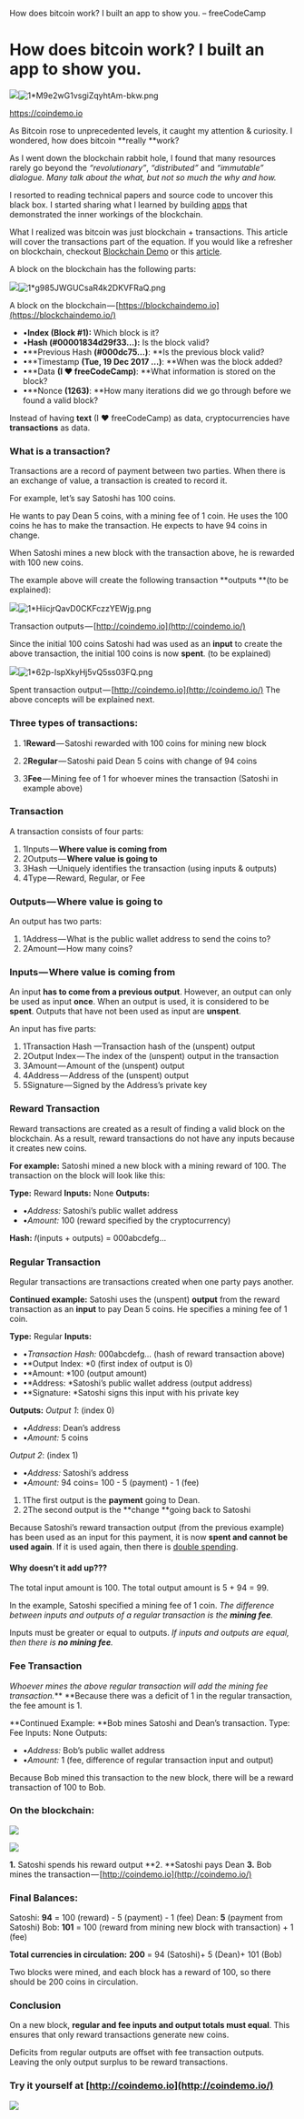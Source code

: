 How does bitcoin work? I built an app to show you. – freeCodeCamp

# How does bitcoin work? I built an app to show you.

![](../_resources/2a6519d16ece0f39f9dc4f96ec9bda4b.png)![1*M9e2wG1vsgiZqyhtAm-bkw.png](../_resources/71ee82f4c7f068aef03d29dd0e2a1349.png)

https://coindemo.io

As Bitcoin rose to unprecedented levels, it caught my attention & curiosity. I wondered, how does bitcoin **really **work?

As I went down the blockchain rabbit hole, I found that many resources rarely go beyond the *“revolutionary”*, *“distributed”* and *“immutable” *dialogue. Many talk about the *what*,*  *but not so much the *why *and *how***.**

I resorted to reading technical papers and source code to uncover this black box. I started sharing what I learned by building [apps](https://www.producthunt.com/@seanhan/submitted) that demonstrated the inner workings of the blockchain.

What I realized was bitcoin was just blockchain + transactions. This article will cover the transactions part of the equation. If you would like a refresher on blockchain, checkout [Blockchain Demo](https://blockchaindemo.io/) or this [article](https://medium.freecodecamp.org/how-does-blockchain-really-work-i-built-an-app-to-show-you-6b70cd4caf7d).

A block on the blockchain has the following parts:

![](../_resources/5d14a3e6edfc9616eec145415de04f39.png)![1*g985JWGUCsaR4k2DKVFRaQ.png](../_resources/9497926f237a542e3cd5a0ad0e088941.png)

A block on the blockchain — [https://blockchaindemo.io](https://blockchaindemo.io/)

- •**Index **(Block #1)**:** Which block is it?
- •**Hash **(#00001834d29f33…)**:** Is the block valid?
- •**Previous Hash **(#000dc75…)**: **Is the previous block valid?
- •**Timestamp **(Tue, 19 Dec 2017 …)**: **When was the block added?
- •**Data **(I ❤️ freeCodeCamp)**: **What information is stored on the block?
- •**Nonce **(1263)**: **How many iterations did we go through before we found a valid block?

Instead of having **text** (I ❤️ freeCodeCamp) as data, cryptocurrencies have **transactions** as data.

### What is a transaction?

Transactions are a record of payment between two parties. When there is an exchange of value, a transaction is created to record it.

For example, let’s say Satoshi has 100 coins.

He wants to pay Dean 5 coins, with a mining fee of 1 coin. He uses the 100 coins he has to make the transaction. He expects to have 94 coins in change.

When Satoshi mines a new block with the transaction above, he is rewarded with 100 new coins.

The example above will create the following transaction **outputs **(to be explained):

![](../_resources/dde1bfe29fb3a10cdaa2e3388969ea20.png)![1*HiicjrQavD0CKFczzYEWjg.png](../_resources/61fd499e9138f94690d304c683460cca.png)

Transaction outputs — [http://coindemo.io](http://coindemo.io/)

Since the initial 100 coins Satoshi had was used as an **input** to create the above transaction, the initial 100 coins is now **spent**. (to be explained)

![](../_resources/6749faf3ef8de5fd1157bfba4bb026e7.png)![1*62p-IspXkyHj5vQ5ss03FQ.png](../_resources/f17c20daaa76be9b48937dda349d9e11.png)

Spent transaction output — [http://coindemo.io](http://coindemo.io/)
The above concepts will be explained next.

### Three types of transactions:

1. 1**Reward** — Satoshi rewarded with 100 coins for mining new block
2. 2**Regular** — Satoshi paid Dean 5 coins with change of 94 coins

3. 3**Fee** — Mining fee of 1 for whoever mines the transaction (Satoshi in example above)

### Transaction

A transaction consists of four parts:
1. 1Inputs — **Where value is coming from**
2. 2Outputs — **Where value is going to**
3. 3Hash —Uniquely identifies the transaction (using inputs & outputs)
4. 4Type — Reward, Regular, or Fee

### Outputs — Where value is going to

An output has two parts:
1. 1Address — What is the public wallet address to send the coins to?
2. 2Amount — How many coins?

### Inputs — Where value is coming from

An input **has to come from a previous output**. However, an output can only be used as input **once**. When an output is used, it is considered to be **spent**. Outputs that have not been used as input are **unspent**.

An input has five parts:
1. 1Transaction Hash —Transaction hash of the (unspent) output
2. 2Output Index — The index of the (unspent) output in the transaction
3. 3Amount — Amount of the (unspent) output
4. 4Address — Address of the (unspent) output
5. 5Signature — Signed by the Address’s private key

### Reward Transaction

Reward transactions are created as a result of finding a valid block on the blockchain. As a result, reward transactions do not have any inputs because it creates new coins.

**For example:** Satoshi mined a new block with a mining reward of 100. The transaction on the block will look like this:

**Type:** Reward
**Inputs:** None
**Outputs:**

- •*Address:* Satoshi’s public wallet address
- •*Amount:* 100 (reward specified by the cryptocurrency)

**Hash:** 𝑓(inputs + outputs) = 000abcdefg…

### Regular Transaction

Regular transactions are transactions created when one party pays another.

**Continued example:** Satoshi uses the (unspent) **output** from the reward transaction as an **input** to pay Dean 5 coins. He specifies a mining fee of 1 coin.

**Type:** Regular
**Inputs:**

- •*Transaction Hash:* 000abcdefg… (hash of reward transaction above)
- •*Output Index: *0 (first index of output is 0)
- •*Amount: *100 (output amount)
- •*Address: *Satoshi’s public wallet address (output address)
- •*Signature: *Satoshi signs this input with his private key

**Outputs:**
*Output 1*: (index 0)

- •*Address*: Dean’s address
- •*Amount:* 5 coins

*Output 2*: (index 1)

- •*Address:* Satoshi’s address
- •*Amount:* 94 coins= 100 - 5 (payment) - 1 (fee)

1. 1The first output is the **payment** going to Dean.
2. 2The second output is the **change **going back to Satoshi

Because Satoshi’s reward transaction output (from the previous example) has been used as an input for this payment, it is now **spent and cannot be used again**. If it is used again, then there is [double spending](https://en.bitcoin.it/wiki/Irreversible_Transactions).

#### Why doesn’t it add up???

The total input amount is 100.
The total output amount is 5 + 94 = 99.

In the example, Satoshi specified a mining fee of 1 coin. *The difference between inputs and outputs of a regular transaction is the ****mining fee****.*

Inputs must be greater or equal to outputs. *If inputs and outputs are equal, then there is ****no mining fee****.*

### Fee Transaction

*Whoever mines the above regular transaction will add the mining fee transaction.***  **Because there was a deficit of 1 in the regular transaction, the fee amount is 1.

**Continued Example: **Bob mines Satoshi and Dean’s transaction.
Type: Fee
Inputs: None
Outputs:

- •*Address:* Bob’s public wallet address
- •*Amount:* 1 (fee, difference of regular transaction input and output)

Because Bob mined this transaction to the new block, there will be a reward transaction of 100 to Bob.

### On the blockchain:

![](../_resources/89e36fe14178980b2e5a77f7374d11f6.png)

![](../_resources/fd922e8f8d36aa6e4019c14850ae9485.png)

**1.** Satoshi spends his reward output **2. **Satoshi pays Dean **3.** Bob mines the transaction — [http://coindemo.io](http://coindemo.io/)

### Final Balances:

Satoshi: **94** = 100 (reward) - 5 (payment) - 1 (fee)
Dean: **5** (payment from Satoshi)
Bob: **101** = 100 (reward from mining new block with transaction) + 1 (fee)

**Total currencies in circulation:**  **200** = 94 (Satoshi)+ 5 (Dean)+ 101 (Bob)

Two blocks were mined, and each block has a reward of 100, so there should be 200 coins in circulation.

### **Conclusion**

On a new block, **regular and fee inputs and output totals must equal**. This ensures that only reward transactions generate new coins.

Deficits from regular outputs are offset with fee transaction outputs. Leaving the only output surplus to be reward transactions.

### Try it yourself at [http://coindemo.io](http://coindemo.io/)

![](../_resources/ee8897ff2ba803ce7aa6ee6013f7c9f6.png)